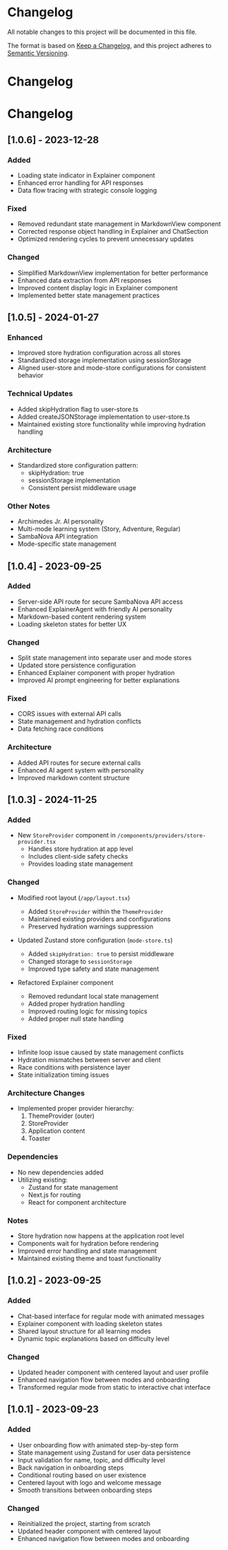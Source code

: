# Changelog

All notable changes to this project will be documented in this file.

The format is based on [Keep a Changelog](https://keepachangelog.com/en/1.0.0/),
and this project adheres to [Semantic Versioning](https://semver.org/spec/v2.0.0.html).

# Changelog

# Changelog

## [1.0.6] - 2023-12-28

### Added
- Loading state indicator in Explainer component
- Enhanced error handling for API responses
- Data flow tracing with strategic console logging

### Fixed
- Removed redundant state management in MarkdownView component
- Corrected response object handling in Explainer and ChatSection
- Optimized rendering cycles to prevent unnecessary updates

### Changed
- Simplified MarkdownView implementation for better performance
- Enhanced data extraction from API responses
- Improved content display logic in Explainer component
- Implemented better state management practices

## [1.0.5] - 2024-01-27

### Enhanced
- Improved store hydration configuration across all stores
- Standardized storage implementation using sessionStorage
- Aligned user-store and mode-store configurations for consistent behavior

### Technical Updates
- Added skipHydration flag to user-store.ts
- Added createJSONStorage implementation to user-store.ts
- Maintained existing store functionality while improving hydration handling

### Architecture
- Standardized store configuration pattern:
  - skipHydration: true
  - sessionStorage implementation
  - Consistent persist middleware usage

### Other Notes
- Archimedes Jr. AI personality
- Multi-mode learning system (Story, Adventure, Regular)
- SambaNova API integration
- Mode-specific state management

## [1.0.4] - 2023-09-25

### Added
- Server-side API route for secure SambaNova API access
- Enhanced ExplainerAgent with friendly AI personality
- Markdown-based content rendering system
- Loading skeleton states for better UX

### Changed
- Split state management into separate user and mode stores
- Updated store persistence configuration
- Enhanced Explainer component with proper hydration
- Improved AI prompt engineering for better explanations

### Fixed
- CORS issues with external API calls
- State management and hydration conflicts
- Data fetching race conditions

### Architecture
- Added API routes for secure external calls
- Enhanced AI agent system with personality
- Improved markdown content structure

## [1.0.3] - 2024-11-25

### Added
- New `StoreProvider` component in `/components/providers/store-provider.tsx`
  - Handles store hydration at app level
  - Includes client-side safety checks
  - Provides loading state management

### Changed
- Modified root layout (`/app/layout.tsx`)
  - Added `StoreProvider` within the `ThemeProvider`
  - Maintained existing providers and configurations
  - Preserved hydration warnings suppression

- Updated Zustand store configuration (`mode-store.ts`)
  - Added `skipHydration: true` to persist middleware
  - Changed storage to `sessionStorage`
  - Improved type safety and state management

- Refactored Explainer component
  - Removed redundant local state management
  - Added proper hydration handling
  - Improved routing logic for missing topics
  - Added proper null state handling

### Fixed
- Infinite loop issue caused by state management conflicts
- Hydration mismatches between server and client
- Race conditions with persistence layer
- State initialization timing issues

### Architecture Changes
- Implemented proper provider hierarchy:
  1. ThemeProvider (outer)
  2. StoreProvider
  3. Application content
  4. Toaster

### Dependencies
- No new dependencies added
- Utilizing existing:
  - Zustand for state management
  - Next.js for routing
  - React for component architecture

### Notes
- Store hydration now happens at the application root level
- Components wait for hydration before rendering
- Improved error handling and state management
- Maintained existing theme and toast functionality

## [1.0.2] - 2023-09-25

### Added
- Chat-based interface for regular mode with animated messages
- Explainer component with loading skeleton states
- Shared layout structure for all learning modes
- Dynamic topic explanations based on difficulty level

### Changed
- Updated header component with centered layout and user profile
- Enhanced navigation flow between modes and onboarding
- Transformed regular mode from static to interactive chat interface


## [1.0.1] - 2023-09-23

### Added
- User onboarding flow with animated step-by-step form
- State management using Zustand for user data persistence
- Input validation for name, topic, and difficulty level
- Back navigation in onboarding steps
- Conditional routing based on user existence
- Centered layout with logo and welcome message
- Smooth transitions between onboarding steps

### Changed
- Reinitialized the project, starting from scratch
- Updated header component with centered layout
- Enhanced navigation flow between modes and onboarding